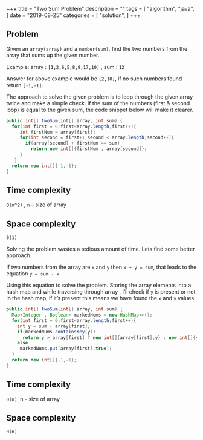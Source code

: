 +++
title = "Two Sum Problem"
description = ""
tags = [
    "algorithm",
    "java",
]
date = "2019-08-25"
categories = [
    "solution",
]
+++

## Problem
Given an `array(array)` and a `number(sum)`, find the two numbers from the array that sums up the given number.

Example: array : `[1,2,6,5,8,9,17,10]` , sum : `12`

Answer for above example would be `[2,10]`, if no such numbers found return `[-1,-1]`.

The approach to solve the given problem is to loop through the given array twice and make a simple check. If the sum of the numbers (first & second loop) is equal to the given sum, the code snippet below will make it clearer.

```java
public int[] twoSum(int[] array, int sum) {
  for(int first = 0;first<array.length;first++){
     int firstNum = array[first];
     for(int second = first+1;second < array.length;second++){
       if(array[second] + firstNum == sum)
         return new int[]{firstNum , array[second]}; 
     } 
   }
  return new int[]{-1,-1};
}
```
## Time complexity
`O(n^2)` , `n` – size of array

## Space complexity
`0(1)`

Solving the problem wastes a tedious amount of time. Lets find some better approach.

If two numbers from the array are `x` and `y` then `x + y = sum`, that leads to the equation `y = sum - x`.

Using this equation to solve the problem. Storing the array elements into a hash map and while traversing through array , I’ll check if `y` is present or not in the hash map, if it’s present this means we have found the `x` and `y` values.

```java
public int[] twoSum(int[] array, int sum) {
  Map<Integer , Boolean> markedNums = new HashMap<>();
  for(int first = 0;first<array.length;first++){
    int y = sum - array[first];
    if(markedNums.containsKey(y))
      return y > array[first] ? new int[]{array[first],y} : new int[]{y,array[first]};
    else
     markedNums.put(array[first],true); 
  }
  return new int[]{-1,-1};
}
```
## Time complexity
`0(n)`, n - size of array

## Space complexity
`0(n)` 
